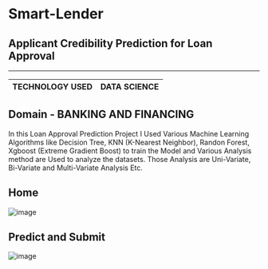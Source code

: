 # Smart-Lender

## Applicant Credibility Prediction for Loan Approval

------------------------------------------------
|TECHNOLOGY USED  |   DATA SCIENCE             |
|-----------------|----------------------------|

## Domain - BANKING AND FINANCING

In this Loan Approval Prediction Project I Used Various Machine Learning Algorithms like Decision Tree, KNN (K-Nearest Neighbor), Randon Forest, Xgboost (Extreme Gradient Boost) to train the Model and Various Analysis method are Used to analyze the datasets. Those Analysis are Uni-Variate, Bi-Variate and Multi-Variate Analysis Etc.



## Home

![image](https://user-images.githubusercontent.com/102854779/204123287-20d5236f-c5b3-40e5-8cfa-98c78d83ebbc.png)

## Predict and Submit

![image](https://user-images.githubusercontent.com/102854779/204123299-4241ce99-de4d-4671-a76d-00b680c79a4e.png)
